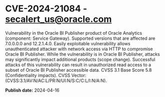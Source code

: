 # CVE-2024-21084 - secalert_us@oracle.com

Vulnerability in the Oracle BI Publisher product of Oracle Analytics (component: Service Gateway).  Supported versions that are affected are 7.0.0.0.0 and  12.2.1.4.0. Easily exploitable vulnerability allows unauthenticated attacker with network access via HTTP to compromise Oracle BI Publisher.  While the vulnerability is in Oracle BI Publisher, attacks may significantly impact additional products (scope change).  Successful attacks of this vulnerability can result in  unauthorized read access to a subset of Oracle BI Publisher accessible data. CVSS 3.1 Base Score 5.8 (Confidentiality impacts).  CVSS Vector: (CVSS:3.1/AV:N/AC:L/PR:N/UI:N/S:C/C:L/I:N/A:N).

**Publish date:** 2024-04-16
